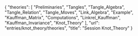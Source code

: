 {
    "theories": [
        "Preliminaries",
        "Tangles",
        "Tangle_Algebra",
        "Tangle_Relation",
        "Tangle_Moves",
        "Link_Algebra",
        "Example",
        "Kauffman_Matrix",
        "Computations",
        "Linkrel_Kauffman",
        "Kauffman_Invariance",
        "Knot_Theory"
    ],
    "url": "entries/knot_theory/theories",
    "title": "Session Knot_Theory"
}